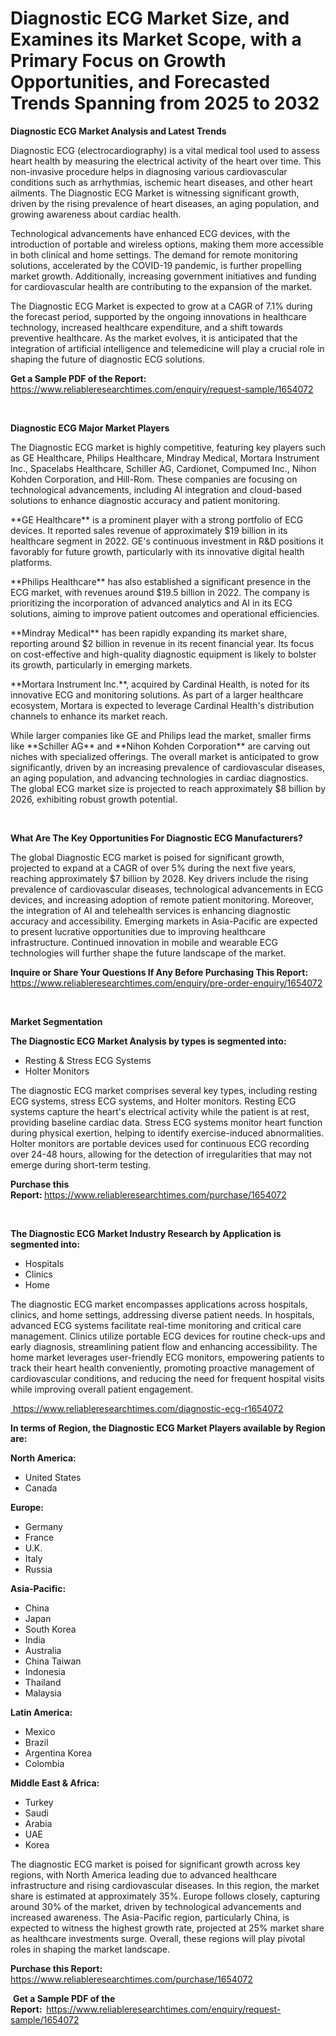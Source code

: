 <p><h1>Diagnostic ECG Market Size, and Examines its Market Scope, with a Primary Focus on Growth Opportunities, and Forecasted Trends Spanning from 2025 to 2032</h1></p><p><strong>Diagnostic ECG Market Analysis and Latest Trends</strong></p>
<p><p>Diagnostic ECG (electrocardiography) is a vital medical tool used to assess heart health by measuring the electrical activity of the heart over time. This non-invasive procedure helps in diagnosing various cardiovascular conditions such as arrhythmias, ischemic heart diseases, and other heart ailments. The Diagnostic ECG Market is witnessing significant growth, driven by the rising prevalence of heart diseases, an aging population, and growing awareness about cardiac health. </p><p>Technological advancements have enhanced ECG devices, with the introduction of portable and wireless options, making them more accessible in both clinical and home settings. The demand for remote monitoring solutions, accelerated by the COVID-19 pandemic, is further propelling market growth. Additionally, increasing government initiatives and funding for cardiovascular health are contributing to the expansion of the market.</p><p>The Diagnostic ECG Market is expected to grow at a CAGR of 7.1% during the forecast period, supported by the ongoing innovations in healthcare technology, increased healthcare expenditure, and a shift towards preventive healthcare. As the market evolves, it is anticipated that the integration of artificial intelligence and telemedicine will play a crucial role in shaping the future of diagnostic ECG solutions.</p></p>
<p><strong>Get a Sample PDF of the Report:&nbsp;</strong> <a href="https://www.reliableresearchtimes.com/enquiry/request-sample/1654072?utm_campaign=2758&utm_medium=2&utm_source=Github&utm_content=ia&utm_term=16042025&utm_id=diagnostic-ecg">https://www.reliableresearchtimes.com/enquiry/request-sample/1654072</a></p>
<p>&nbsp;</p>
<p><strong>Diagnostic ECG Major Market Players</strong></p>
<p><p>The Diagnostic ECG market is highly competitive, featuring key players such as GE Healthcare, Philips Healthcare, Mindray Medical, Mortara Instrument Inc., Spacelabs Healthcare, Schiller AG, Cardionet, Compumed Inc., Nihon Kohden Corporation, and Hill-Rom. These companies are focusing on technological advancements, including AI integration and cloud-based solutions to enhance diagnostic accuracy and patient monitoring.</p><p>**GE Healthcare** is a prominent player with a strong portfolio of ECG devices. It reported sales revenue of approximately $19 billion in its healthcare segment in 2022. GE's continuous investment in R&D positions it favorably for future growth, particularly with its innovative digital health platforms.</p><p>**Philips Healthcare** has also established a significant presence in the ECG market, with revenues around $19.5 billion in 2022. The company is prioritizing the incorporation of advanced analytics and AI in its ECG solutions, aiming to improve patient outcomes and operational efficiencies.</p><p>**Mindray Medical** has been rapidly expanding its market share, reporting around $2 billion in revenue in its recent financial year. Its focus on cost-effective and high-quality diagnostic equipment is likely to bolster its growth, particularly in emerging markets.</p><p>**Mortara Instrument Inc.**, acquired by Cardinal Health, is noted for its innovative ECG and monitoring solutions. As part of a larger healthcare ecosystem, Mortara is expected to leverage Cardinal Health's distribution channels to enhance its market reach.</p><p>While larger companies like GE and Philips lead the market, smaller firms like **Schiller AG** and **Nihon Kohden Corporation** are carving out niches with specialized offerings. The overall market is anticipated to grow significantly, driven by an increasing prevalence of cardiovascular diseases, an aging population, and advancing technologies in cardiac diagnostics. The global ECG market size is projected to reach approximately $8 billion by 2026, exhibiting robust growth potential.</p></p>
<p>&nbsp;</p>
<p><strong>What Are The Key Opportunities For Diagnostic ECG Manufacturers?</strong></p>
<p><p>The global Diagnostic ECG market is poised for significant growth, projected to expand at a CAGR of over 5% during the next five years, reaching approximately $7 billion by 2028. Key drivers include the rising prevalence of cardiovascular diseases, technological advancements in ECG devices, and increasing adoption of remote patient monitoring. Moreover, the integration of AI and telehealth services is enhancing diagnostic accuracy and accessibility. Emerging markets in Asia-Pacific are expected to present lucrative opportunities due to improving healthcare infrastructure. Continued innovation in mobile and wearable ECG technologies will further shape the future landscape of the market.</p></p>
<p><strong>Inquire or Share Your Questions If Any Before Purchasing This Report:</strong> <a href="https://www.reliableresearchtimes.com/enquiry/pre-order-enquiry/1654072?utm_campaign=2758&utm_medium=2&utm_source=Github&utm_content=ia&utm_term=16042025&utm_id=diagnostic-ecg">https://www.reliableresearchtimes.com/enquiry/pre-order-enquiry/1654072</a></p>
<p>&nbsp;</p>
<p><strong>Market Segmentation</strong></p>
<p><strong>The Diagnostic ECG Market Analysis by types is segmented into:</strong></p>
<p><ul><li>Resting & Stress ECG Systems</li><li>Holter Monitors</li></ul></p>
<p><p>The diagnostic ECG market comprises several key types, including resting ECG systems, stress ECG systems, and Holter monitors. Resting ECG systems capture the heart's electrical activity while the patient is at rest, providing baseline cardiac data. Stress ECG systems monitor heart function during physical exertion, helping to identify exercise-induced abnormalities. Holter monitors are portable devices used for continuous ECG recording over 24-48 hours, allowing for the detection of irregularities that may not emerge during short-term testing.</p></p>
<p><strong>Purchase this Report:&nbsp;</strong><a href="https://www.reliableresearchtimes.com/purchase/1654072?utm_campaign=2758&utm_medium=2&utm_source=Github&utm_content=ia&utm_term=16042025&utm_id=diagnostic-ecg">https://www.reliableresearchtimes.com/purchase/1654072</a></p>
<p>&nbsp;</p>
<p><strong>The Diagnostic ECG Market Industry Research by Application is segmented into:</strong></p>
<p><ul><li>Hospitals</li><li>Clinics</li><li>Home</li></ul></p>
<p><p>The diagnostic ECG market encompasses applications across hospitals, clinics, and home settings, addressing diverse patient needs. In hospitals, advanced ECG systems facilitate real-time monitoring and critical care management. Clinics utilize portable ECG devices for routine check-ups and early diagnosis, streamlining patient flow and enhancing accessibility. The home market leverages user-friendly ECG monitors, empowering patients to track their heart health conveniently, promoting proactive management of cardiovascular conditions, and reducing the need for frequent hospital visits while improving overall patient engagement.</p></p>
<p><a href="https://www.reliableresearchtimes.com/diagnostic-ecg-r1654072?utm_campaign=2758&utm_medium=2&utm_source=Github&utm_content=ia&utm_term=16042025&utm_id=diagnostic-ecg">&nbsp;https://www.reliableresearchtimes.com/diagnostic-ecg-r1654072</a></p>
<p><strong>In terms of Region, the Diagnostic ECG Market Players available by Region are:</strong></p>
<p>
    <p> <strong> North America: </strong>
        <ul>
            <li>United States</li>
            <li>Canada</li>
        </ul>
        </p> 
    <p> <strong> Europe: </strong>
        <ul>
            <li>Germany</li>
            <li>France</li>
            <li>U.K.</li>
            <li>Italy</li>
            <li>Russia</li>
        </ul>
        </p> 
    <p> <strong> Asia-Pacific: </strong>
        <ul>
            <li>China</li>
            <li>Japan</li>
            <li>South Korea</li>
            <li>India</li>
            <li>Australia</li>
            <li>China Taiwan</li>
            <li>Indonesia</li>
            <li>Thailand</li>
            <li>Malaysia</li>
        </ul>
        </p> 
    <p> <strong> Latin America: </strong>
        <ul>
            <li>Mexico</li>
            <li>Brazil</li>
            <li>Argentina Korea</li>
            <li>Colombia</li>
        </ul>
        </p> 
    <p> <strong> Middle East & Africa: </strong>
        <ul>
            <li>Turkey</li>
            <li>Saudi</li>
            <li>Arabia</li>
            <li>UAE</li>
            <li>Korea</li>
        </ul>
    </p>
    </p>
<p><p>The diagnostic ECG market is poised for significant growth across key regions, with North America leading due to advanced healthcare infrastructure and rising cardiovascular diseases. In this region, the market share is estimated at approximately 35%. Europe follows closely, capturing around 30% of the market, driven by technological advancements and increased awareness. The Asia-Pacific region, particularly China, is expected to witness the highest growth rate, projected at 25% market share as healthcare investments surge. Overall, these regions will play pivotal roles in shaping the market landscape.</p></p>
<p><strong>Purchase this Report: </strong><a href="https://www.reliableresearchtimes.com/purchase/1654072?utm_campaign=2758&utm_medium=2&utm_source=Github&utm_content=ia&utm_term=16042025&utm_id=diagnostic-ecg">https://www.reliableresearchtimes.com/purchase/1654072</a></p>
<p>&nbsp;<strong>Get a Sample PDF of the Report:&nbsp;&nbsp;</strong><a href="https://www.reliableresearchtimes.com/enquiry/request-sample/1654072?utm_campaign=2758&utm_medium=2&utm_source=Github&utm_content=ia&utm_term=16042025&utm_id=diagnostic-ecg">https://www.reliableresearchtimes.com/enquiry/request-sample/1654072</a></p>
<p><strong></strong></p>
<p><p></p><p></p><p></p></p>